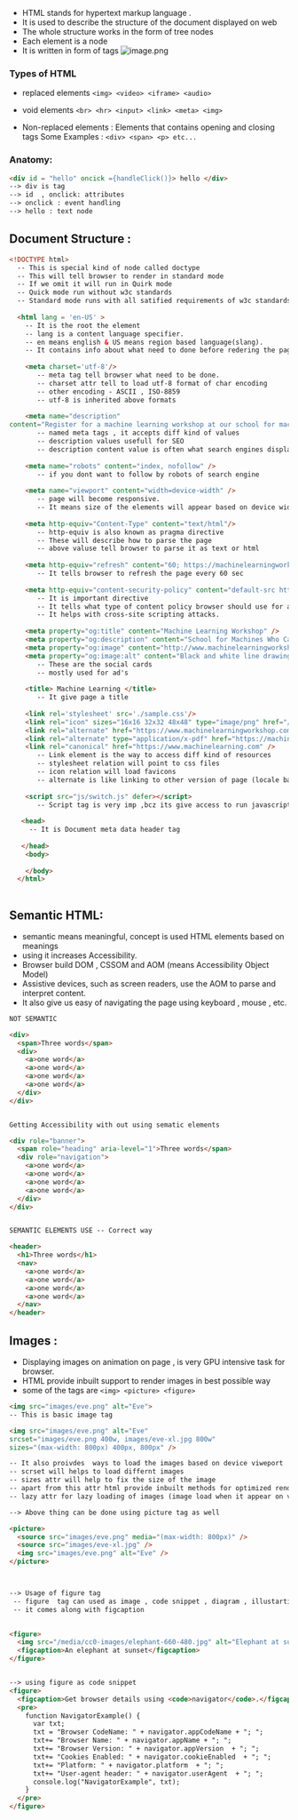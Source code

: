 

- HTML stands for hypertext markup language .
- It is used to describe the structure of the document displayed on web
- The whole structure works in the form of tree  nodes
- Each element is a node 
- It is written in form of tags
![image.png](https://eraser.imgix.net/workspaces/RHvayis7uYQNdrSqkxAk/2TpPe0m2nPZODyVZctbl8Rh7kLL2/TazxJavYpnIosXVDuSflZ.png?ixlib=js-3.7.0 "image.png")



### Types of HTML
- replaced elements 
`﻿<img> <video> <iframe> <audio>` 

- void elements
`﻿<br> <hr> <input> <link> <meta> <img>` 

- Non-replaced elements : Elements that contains opening and closing tags
      Some Examples : `﻿<div> <span> <p> etc...` 



### Anatomy:
```html
<div id = "hello" oncick ={handleClick()}> hello </div>
--> div is tag
--> id  , onclick: attributes
--> onclick : event handling
--> hello : text node

```


## Document Structure :


```html
<!DOCTYPE html> 
  -- This is special kind of node called doctype
  -- This will tell browser to render in standard mode
  -- If we omit it will run in Quirk mode
  -- Quick mode run without w3c standards 
  -- Standard mode runs with all satified requirements of w3c standards
  
  <html lang = 'en-US' >
    -- It is the root the element
    -- lang is a content language specifier.
    -- en means english & US means region based language(slang).
    -- It contains info about what need to done before redering the page
    
    <meta charset='utf-8'/>
       -- meta tag tell browser what need to be done.
       -- charset attr tell to load utf-8 format of char encoding
       -- other encoding - ASCII , ISO-8859 
       -- utf-8 is inherited above formats
     
    <meta name="description"
content="Register for a machine learning workshop at our school for machines who can't learn good and want to do other stuff good too" />
       -- named meta tags , it accepts diff kind of values
       -- description values usefull for SEO 
       -- description content value is often what search engines display under the page's title in search results.
   
    <meta name="robots" content="index, nofollow" />
       -- if you dont want to follow by robots of search engine
    
    <meta name="viewport" content="width=device-width" />
       -- page will become responsive.
       -- It means size of the elements will appear based on device width.
     
    <meta http-equiv="Content-Type" content="text/html"/>
       -- http-equiv is also known as pragma directive
       -- These will describe how to parse the page
       -- above valuse tell browser to parse it as text or html
       
    <meta http-equiv="refresh" content="60; https://machinelearningworkshop.com/regTimeout" />
       -- It tells browser to refresh the page every 60 sec
       
    <meta http-equiv="content-security-policy" content="default-src https:" />
       -- It is important directive
       -- It tells what type of content policy browser should use for a page.
       -- It helps with cross-site scripting attacks.
       
    <meta property="og:title" content="Machine Learning Workshop" />
    <meta property="og:description" content="School for Machines Who Can't Learn Good and Want to Do Other Stuff Good Too" />
    <meta property="og:image" content="http://www.machinelearningworkshop.com/image/all.png" />
    <meta property="og:image:alt" content="Black and white line drawing of refrigerator, french door refrigerator, range, washer, fan, microwave, vaccuum, space heater and air conditioner" />
       -- These are the social cards 
       -- mostly used for ad's
    
    <title> Machine Learning </title>
       -- It give page a title 
       
    <link rel='stylesheet' src='./sample.css'/>
    <link rel="icon" sizes="16x16 32x32 48x48" type="image/png" href="/images/mlwicon.png" /> 
    <link rel="alternate" href="https://www.machinelearningworkshop.com/fr/" hreflang="fr-FR" />
    <link rel="alternate" type="application/x-pdf" href="https://machinelearningworkshop.com/mlw.pdf" />
    <link rel="canonical" href="https://www.machinelearning.com" />
       -- Link element is the way to access diff kind of resources
       -- stylesheet relation will point to css files 
       -- icon relation will load favicons
       -- alternate is like linking to other version of page (locale based or pdf versions)
       
    <script src="js/switch.js" defer></script>
       -- Script tag is very imp ,bcz its give access to run javascript
    
   <head>
     -- It is Document meta data header tag
     
   </head>
    <body> 
    
    </body>
  </html>
  
```




## Semantic HTML:
- semantic means meaningful, concept is used HTML elements based on meanings
- using it increases Accessibility.
-  Browser build DOM , CSSOM and AOM (means Accessibility Object Model)
- Assistive devices, such as screen readers, use the AOM to parse and interpret content.
- It also give us  easy of navigating the page using keyboard , mouse , etc.


```html
NOT SEMANTIC 

<div>
  <span>Three words</span>
  <div>
    <a>one word</a>
    <a>one word</a>
    <a>one word</a>
    <a>one word</a>
  </div>
</div>


Getting Accessibility with out using sematic elements

<div role="banner">
  <span role="heading" aria-level="1">Three words</span>
  <div role="navigation">
    <a>one word</a>
    <a>one word</a>
    <a>one word</a>
    <a>one word</a>
  </div>
</div>


SEMANTIC ELEMENTS USE -- Correct way 

<header>
  <h1>Three words</h1>
  <nav>
    <a>one word</a>
    <a>one word</a>
    <a>one word</a>
    <a>one word</a>
  </nav>
</header>


```


## Images :
- Displaying images on animation  on page , is very GPU  intensive task for browser.
- HTML provide inbuilt support to render images in best possible way
- some of the tags are `﻿<img> <picture> <figure>` 


```html
<img src="images/eve.png" alt="Eve">
-- This is basic image tag

<img src="images/eve.png" alt="Eve"
srcset="images/eve.png 400w, images/eve-xl.jpg 800w"
sizes="(max-width: 800px) 400px, 800px" />

-- It also proivdes  ways to load the images based on device viweport
-- scrset will helps to load differnt images
-- sizes attr will help to fix the size of the image
-- apart from this attr html provide inbuilt methods for optimized rendering
-- lazy attr for lazy loading of images (image load when it appear on viewport)

--> Above thing can be done using picture tag as well

<picture>
  <source src="images/eve.png" media="(max-width: 800px)" />
  <source src="images/eve-xl.jpg" />
  <img src="images/eve.png" alt="Eve" />
</picture>



--> Usage of figure tag
 -- figure  tag can used as image , code snippet , diagram , illustartion , etc..
 -- it comes along with figcaption
 

<figure>
  <img src="/media/cc0-images/elephant-660-480.jpg" alt="Elephant at sunset" />
  <figcaption>An elephant at sunset</figcaption>
</figure>


--> using figure as code snippet
<figure>
  <figcaption>Get browser details using <code>navigator</code>.</figcaption>
  <pre>
    function NavigatorExample() {
      var txt;
      txt = "Browser CodeName: " + navigator.appCodeName + "; ";
      txt+= "Browser Name: " + navigator.appName + "; ";
      txt+= "Browser Version: " + navigator.appVersion  + "; ";
      txt+= "Cookies Enabled: " + navigator.cookieEnabled  + "; ";
      txt+= "Platform: " + navigator.platform  + "; ";
      txt+= "User-agent header: " + navigator.userAgent  + "; ";
      console.log("NavigatorExample", txt);
    }
  </pre>
</figure>
```




